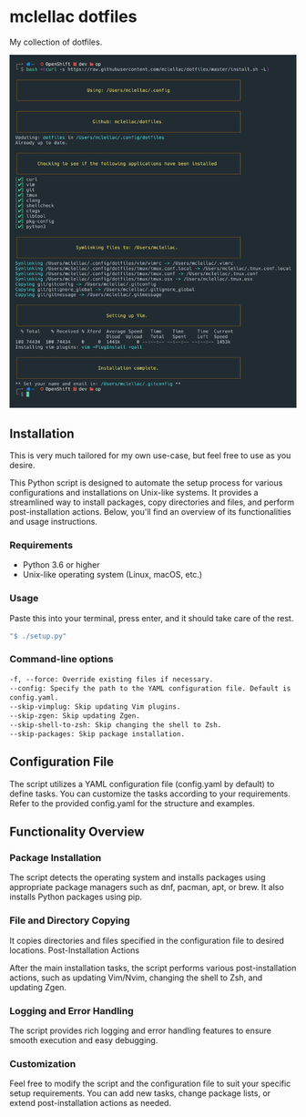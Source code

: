 # mclellac dotfiles

My collection of dotfiles.

![shell](img/shell.png)

## Installation

This is very much tailored for my own use-case, but feel free to use as you desire.

This Python script is designed to automate the setup process for various configurations and installations on Unix-like systems. It provides a streamlined way to install packages, copy directories and files, and perform post-installation actions. Below, you'll find an overview of its functionalities and usage instructions.

### Requirements

  * Python 3.6 or higher
  * Unix-like operating system (Linux, macOS, etc.)

### Usage

  Paste this into your terminal, press enter, and it should take care of the rest.

```bash
"$ ./setup.py"
```

### Command-line options
    -f, --force: Override existing files if necessary.
    --config: Specify the path to the YAML configuration file. Default is config.yaml.
    --skip-vimplug: Skip updating Vim plugins.
    --skip-zgen: Skip updating Zgen.
    --skip-shell-to-zsh: Skip changing the shell to Zsh.
    --skip-packages: Skip package installation.

## Configuration File

The script utilizes a YAML configuration file (config.yaml by default) to define tasks. You can customize the tasks according to your requirements. Refer to the provided config.yaml for the structure and examples.

## Functionality Overview

### Package Installation

The script detects the operating system and installs packages using appropriate package managers such as dnf, pacman, apt, or brew. It also installs Python packages using pip.

### File and Directory Copying

It copies directories and files specified in the configuration file to desired locations.
Post-Installation Actions

After the main installation tasks, the script performs various post-installation actions, such as updating Vim/Nvim, changing the shell to Zsh, and updating Zgen.

### Logging and Error Handling

The script provides rich logging and error handling features to ensure smooth execution and easy debugging.

### Customization

Feel free to modify the script and the configuration file to suit your specific setup requirements. You can add new tasks, change package lists, or extend post-installation actions as needed.